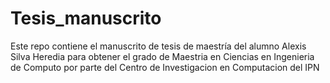 # Tesis_manuscrito
Este repo contiene el manuscrito de tesis de maestría del alumno Alexis Silva Heredia para obtener el grado de Maestria en Ciencias en Ingenieria de Computo por parte del Centro de Investigacion en Computacion del IPN
